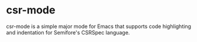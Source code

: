 # csr-mode

csr-mode is a simple major mode for Emacs that supports code highlighting
and indentation for Semifore's CSRSpec language.